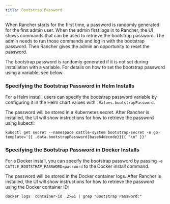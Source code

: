 ```yaml
---
title: Bootstrap Password
---
```


<head>
  <link rel="canonical" href="https://ranchermanager.docs.rancher.com/getting-started/installation-and-upgrade/resources/bootstrap-password"/>
</head>

When Rancher starts for the first time, a password is randomly generated for the first admin user. When the admin first logs in to Rancher, the UI shows commands that can be used to retrieve the bootstrap password. The admin needs to run those commands and log in with the bootstrap password. Then Rancher gives the admin an opportunity to reset the password.

The bootstrap password is randomly generated if it is not set during installation with a variable. For details on how to set the bootstrap password using a variable, see below.

### Specifying the Bootstrap Password in Helm Installs

For a Helm install, users can specify the bootstrap password variable by configuring it in the Helm chart values with `.Values.bootstrapPassword`.

The password will be stored in a Kubernetes secret. After Rancher is installed, the UI will show instructions for how to retrieve the password using kubectl:

```
kubectl get secret --namespace cattle-system bootstrap-secret -o go-template='{{ .data.bootstrapPassword|base64decode}}{{ "\n" }}'
```

### Specifying the Bootstrap Password in Docker Installs

For a Docker install, you can specify the bootstrap password by passing `-e CATTLE_BOOTSTRAP_PASSWORD=password` to the Docker install command.

The password will be stored in the Docker container logs. After Rancher is installed, the UI will show instructions for how to retrieve the password using the Docker container ID:

```
docker logs  container-id  2>&1 | grep "Bootstrap Password:"
```